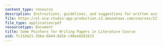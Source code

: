 ```yaml
---
content_type: resource
description: Instructions, guidelines, and suggestions for written assignments.
file: https://ol-ocw-studio-app-production.s3.amazonaws.com/courses/21l-455-classical-literature-the-golden-age-of-augustan-rome-fall-2004/fc152e21356a6b448d1bc9bee0281615_som_point_f_writ.pdf
file_type: application/pdf
resourcetype: Document
title: Some Pointers for Writing Papers in Literature Course
uid: fc152e21-356a-6b44-8d1b-c9bee0281615
---
```

